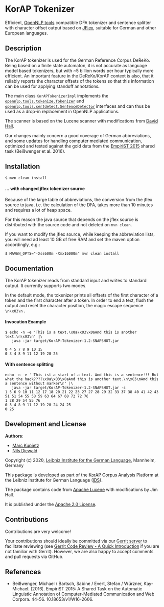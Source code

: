 # KorAP Tokenizer
Efficient, [OpenNLP tools](https://opennlp.apache.org) compatible DFA tokenizer and sentence splitter with character offset output based on [JFlex](https://www.jflex.de/), suitable for German and other European languages.

## Description
The KorAP tokenizer is used for the German Reference Corpus DeReKo. Being based on a finite state automaton, 
it is not accurate as language model based tokenizers, but with ~5 billion words per hour typically more efficient.
An important feature in the DeReKo/KorAP context is also, that it reliably reports the character offsets of the tokens 
so that this information can be used for applying standoff annotations.
 
The main class `KorAPTokenizerImpl` implements the [`opennlp.tools.tokenize.Tokenizer`](https://opennlp.apache.org/docs/1.8.2/apidocs/opennlp-tools/opennlp/tools/tokenize/Tokenizer.html)
and [`opennlp.tools.sentdetect.SentenceDetector`](https://opennlp.apache.org/docs/1.8.2/apidocs/opennlp-tools/opennlp/tools/sentdetect/SentenceDetector.html)
interfaces and can thus be used as a drop-in replacement in OpenNLP applications.

The scanner is based on the Lucene scanner with modifications from [David Hall](https://github.com/dlwh).  

Our changes mainly concern a good coverage of German abbreviations, 
and some updates for handling computer mediated communication, optimized and tested against the gold data from the [EmpiriST 2015](https://sites.google.com/site/empirist2015/) shared task (Beißwenger et al. 2016).

## Installation
```shell script
$ mvn clean install
```
#### … with changed jflex tokenizer source
Because of the large table of abbreviations, the conversion from the jflex source to java, i.e. the calculation of the DFA, takes more than 10 minutes and requires a lot of heap space.

For this reason the java source that depends on the jflex source is distributed with the source code and not deleted on `mvn clean`.

If you want to modify the jflex source, while keeping the abbreviation lists, you will need ad least 10 GB of free RAM and set
the maven option accordingly, e.g.:
```shell script
$ MAVEN_OPTS="-Xss600m -Xmx16000m" mvn clean install
```
## Documentation
The KorAP tokenizer reads from standard input and writes to standard output. It currently supports two modes.

In the default mode, the tokenizer prints all offsets of the first character of a token and the first character after a token.
In order to end a text, flush the output and reset the character position, the magic escape sequence `\n\x03\n` .
#### Invocation Example
```
$ echo -n -e 'This is a text.\x0a\x03\x0aAnd this is another text.\n\x03\n' |\
   java -jar target/KorAP-Tokenizer-1.2-SNAPSHOT.jar

0 4 5 7 8 9 10 15 
0 3 4 8 9 11 12 19 20 25 
```
#### With sentence splitting
```
echo -n -e ' This ist a start of a text. And this is a sentence!!! But what the hack????\x0a\x03\x0aAnd this is another text.\n\x03\nAnd this a sentence without marker\n' |\
   java -jar target/KorAP-Tokenizer-1.2-SNAPSHOT.jar -s
1 5 6 9 10 11 12 17 18 20 21 22 23 27 27 28 29 32 33 37 38 40 41 42 43 51 51 54 55 58 59 63 64 67 68 72 72 76 
1 28 29 54 55 76
0 3 4 8 9 11 12 19 20 24 24 25 
0 25
```

## Development and License

**Authors**: 
* [Marc Kupietz](https://www1.ids-mannheim.de/digspra/personal/kupietz.html)
* [Nils Diewald](https://www1.ids-mannheim.de/digspra/personal/diewald.html)

Copyright (c) 2020, [Leibniz Institute for the German Language](http://www.ids-mannheim.de/), Mannheim, Germany

This package is developed as part of the [KorAP](http://korap.ids-mannheim.de/)
Corpus Analysis Platform at the Leibniz Institute for German Language
([IDS](http://www.ids-mannheim.de/)).

The package contains code from [Apache Lucene](https://lucene.apache.org/) with modifications by Jim Hall.

It is published under the [Apache 2.0 License](LICENSE).

## Contributions

Contributions are very welcome!

Your contributions should ideally be committed via our [Gerrit server](https://korap.ids-mannheim.de/gerrit/)
to facilitate reviewing (see [Gerrit Code Review - A Quick Introduction](https://korap.ids-mannheim.de/gerrit/Documentation/intro-quick.html)
if you are not familiar with Gerrit). However, we are also happy to accept comments and pull requests
via GitHub.

## References
- Beißwenger, Michael / Bartsch, Sabine / Evert, Stefan / Würzner, Kay-Michael. (2016). EmpiriST 2015: A Shared Task on the Automatic Linguistic Annotation of Computer-Mediated Communication and Web Corpora. 44-56. 10.18653/v1/W16-2606. 
